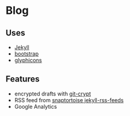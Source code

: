 # Blog

## Uses
* [Jekyll](http://jekyllrb.com/)
* [bootstrap](http://getbootstrap.com/)
* [glyphicons](http://glyphicons.com/)

## Features
* encrypted drafts with [git-crypt](https://github.com/AGWA/git-crypt)
* RSS feed from [snaptortoise jekyll-rss-feeds](https://github.com/snaptortoise/jekyll-rss-feeds)
* Google Analytics
